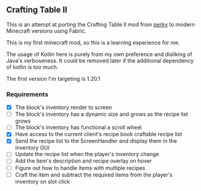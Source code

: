 ## Crafting Table II
This is an attempt at porting the Crafting Table II mod from [perky](https://github.com/perky/CraftingTableII) to modern Minecraft versions using Fabric.

This is my first minecraft mod, so this is a learning experience for me.

The usage of Kotlin here is purely from my own preference and disliking of Java's verboseness. It could be removed later if the additional dependency of kotlin is too much.

The first version I'm targeting is 1.20.1

### Requirements

- [x] The block's inventory render to screen
- [ ] The block's inventory has a dynamic size and grows as the recipe list grows
- [ ] The block's inventory has functional a scroll wheel 
- [x] Have access to the current client's recipe book craftable recipe list
- [x] Send the recipe list to the ScreenHandler and display them in the inventory GUI
- [ ] Update the recipe list when the player's inventory change
- [ ] Add the item's description and recipe overlay on hover
- [ ] Figure out how to handle items with multiple recipes
- [ ] Craft the item and subtract the required items from the player's inventory on slot click